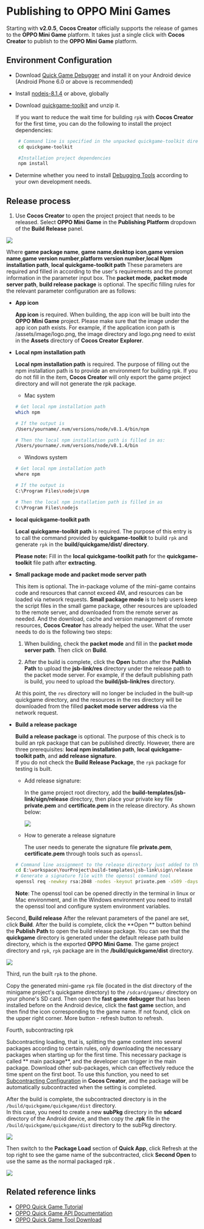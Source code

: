# Publishing to OPPO Mini Games

Starting with __v2.0.5__, __Cocos Creator__ officially supports the release of games to the __OPPO Mini Game__ platform. It takes just a single click with __Cocos Creator__ to publish to the __OPPO Mini Game__ platform.

## Environment Configuration

- Download [Quick Game Debugger](http://cdofs.oppomobile.com/cdo-activity/static/quickgame/tools//bbce19cecbf7c26c396762d61192a11e.zip) and install it on your Android device (Android Phone 6.0 or above is recommended)

- Install [nodejs-8.1.4](https://nodejs.org/zh-cn/download/) or above, globally

- Download [quickgame-toolkit](http://cdofs.oppomobile.com/cdo-activity/static/quickgame/tools//0974ab43dc361f148189515ee254ff6d.zip) and unzip it.

  If you want to reduce the wait time for building `rpk` with __Cocos Creator__ for the first time, you can do the following to install the project dependencies:

  ```bash
   # Command line is specified in the unpacked quickgame-toolkit directory
   cd quickgame-toolkit

   #Installation project dependencies
   npm install
  ```

- Determine whether you need to install [Debugging Tools](http://cdofs.oppomobile.com/cdo-activity/static/quickgame/tools//6de9d1c3f06030ae7c52f5105f60383f.zip) according to your own development needs.

## Release process

1. Use __Cocos Creator__ to open the project project that needs to be released. Select **OPPO Mini Game** in the **Publishing Platform** dropdown of the **Build Release** panel.

![](./publish-oppo-instant-games/build_option.jpg)

Where **game package name**, **game name**,**desktop icon**,**game version name**,**game version number**,**platform version number**,**local Npm installation path**, **local quickgame-toolkit path** These parameters are required and filled in according to the user's requirements and the prompt information in the parameter input box. The **packet mode**, **packet mode server path**, **build release package** is optional. The specific filling rules for the relevant parameter configuration are as follows:

- **App icon**

  **App icon** is required. When building, the app icon will be built into the __OPPO Mini Game__ project. Please make sure that the image under the app icon path exists. For example, if the application icon path is /assets/image/logo.png, the image directory and logo.png need to exist in the **Assets** directory of __Cocos Creator__ **Explorer**.

- **Local npm installation path**

  **Local npm installation path** is required. The purpose of filling out the npm installation path is to provide an environment for building rpk. If you do not fill in the item, __Cocos Creator__ will only export the game project directory and will not generate the rpk package.

    - Mac system

    ```bash
    # Get local npm installation path
    which npm

    # If the output is
    /Users/yourname/.nvm/versions/node/v8.1.4/bin/npm

    # Then the local npm installation path is filled in as:
    /Users/yourname/.nvm/versions/node/v8.1.4/bin
    ```

    - Windows system

    ```bash
    # Get local npm installation path
    where npm

    # If the output is
    C:\Program Files\nodejs\npm

    # Then the local npm installation path is filled in as
    C:\Program Files\nodejs
    ```

- **local quickgame-toolkit path**

  **Local quickgame-toolkit path** is required. The purpose of this entry is to call the command provided by __quickgame-toolkit__ to build `rpk` and generate `rpk` in the __build/quickgame/dist/ directory__.

    **Please note:** Fill in the **local quickgame-toolkit path** for the __quickgame-toolkit__ file path after **extracting**.

- **Small package mode and packet mode server path**

  This item is optional. The in-package volume of the mini-game contains code and resources that cannot exceed 4M, and resources can be loaded via network requests. **Small package mode** is to help users keep the script files in the small game package, other resources are uploaded to the remote server, and downloaded from the remote server as needed. And the download, cache and version management of remote resources, __Cocos Creator__ has already helped the user. What the user needs to do is the following two steps:

  1. When building, check the **packet mode** and fill in the **packet mode server path**. Then click on **Build**.

  2. After the build is complete, click the **Open** button after the **Publish Path** to upload the **jsb-link/res** directory under the release path to the packet mode server. For example, if the default publishing path is build, you need to upload the **build/jsb-link/res** directory.

  At this point, the `res` directory will no longer be included in the built-up quickgame directory, and the resources in the res directory will be downloaded from the filled **packet mode server address** via the network request.

- **Build a release package**

  **Build a release package** is optional. The purpose of this check is to build an rpk package that can be published directly. However, there are three prerequisites: **local npm installation path**, **local quickgame-toolkit path**, and **add release signature**. <br>
  If you do not check the **Build Release Package**, the `rpk` package for testing is built.

    - Add release signature:

      In the game project root directory, add the **build-templates/jsb-link/sign/release** directory, then place your private key file **private.pem** and **certificate.pem** in the release directory. As shown below:

      ![](./publish-oppo-instant-games/release_sign.jpg)

    - How to generate a release signature

      The user needs to generate the signature file **private.pem**, **certificate.pem** through tools such as `openssl`.

    ```bash
    # Command line assignment to the release directory just added to the root directory of the game
    cd E:\workspace\YourProject\build-templates\jsb-link\sign\release
    # Generate a signature file with the openssl command tool
    openssl req -newkey rsa:2048 -nodes -keyout private.pem -x509 -days 3650 -out certificate.pem
    ```

  **Note**: The openssl tool can be opened directly in the terminal in linux or Mac environment, and in the Windows environment you need to install the openssl tool and configure system environment variables.

Second, **Build release** After the relevant parameters of the panel are set, click **Build**. After the build is complete, click the **Open ** button behind the **Publish Path** to open the build release package. You can see that the **quickgame** directory is generated under the default release path build directory, which is the exported __OPPO Mini Game__. The game project directory and `rpk`, `rpk` package are in the __/build/quickgame/dist__ directory.

![](./publish-oppo-instant-games/package.jpg)

Third, run the built `rpk` to the phone.

Copy the generated mini-game `rpk` file (located in the dist directory of the minigame project's quickgame directory) to the `/sdcard/games/` directory on your phone's SD card. Then open the **fast game debugger** that has been installed before on the Android device, click the **fast game** section, and then find the icon corresponding to the game name. If not found, click on the upper right corner. More button - refresh button to refresh.

Fourth, subcontracting rpk

Subcontracting loading, that is, splitting the game content into several packages according to certain rules, only downloading the necessary packages when starting up for the first time. This necessary package is called ** main package**, and the developer can trigger in the main package. Download other sub-packages, which can effectively reduce the time spent on the first boot. To use this function, you need to set [Subcontracting Configuration](../scripting/subpackage.md) in __Cocos Creator__, and the package will be automatically subcontracted when the setting is completed.

After the build is complete, the subcontracted directory is in the `/build/quickgame/quickgame/dist` directory. <br>
In this case, you need to create a new **subPkg** directory in the **sdcard** directory of the Android device, and then copy the **.rpk** file in the `/build/quickgame/quickgame/dist` directory to the subPkg directory.

![](./publish-oppo-instant-games/subpackage.jpg)

Then switch to the **Package Load** section of **Quick App**, click Refresh at the top right to see the game name of the subcontracted, click **Second Open** to use the same as the normal packaged rpk .

![](./publish-oppo-instant-games/run_subpackage.jpg)

## Related reference links

- [OPPO Quick Game Tutorial](https://cdofs.oppomobile.com/cdo-activity/static/201810/26/quickgame/documentation/games/quickgame.html)
- [OPPO Quick Game API Documentation](https://cdofs.oppomobile.com/cdo-activity/static/201810/26/quickgame/documentation/feature/account.html)
- [OPPO Quick Game Tool Download](https://cdofs.oppomobile.com/cdo-activity/static/201810/26/quickgame/documentation/games/use.html)
